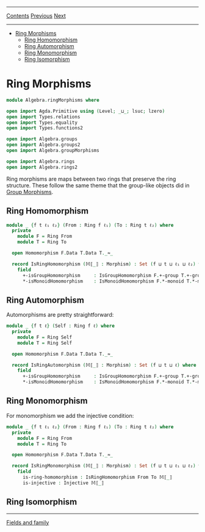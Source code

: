 ****
[Contents](contents.html)
[Previous](Algebra.rings2.html)
[Next](Algebra.fields.html)

<!-- START doctoc generated TOC please keep comment here to allow auto update -->
<!-- DON'T EDIT THIS SECTION, INSTEAD RE-RUN doctoc TO UPDATE -->
****

- [Ring Morphisms](#ring-morphisms)
  - [Ring Homomorphism](#ring-homomorphism)
  - [Ring Automorphism](#ring-automorphism)
  - [Ring Monomorphism](#ring-monomorphism)
  - [Ring Isomorphism](#ring-isomorphism)

<!-- END doctoc generated TOC please keep comment here to allow auto update -->


# Ring Morphisms

```agda
module Algebra.ringMorphisms where

open import Agda.Primitive using (Level; _⊔_; lsuc; lzero)
open import Types.relations
open import Types.equality
open import Types.functions2

open import Algebra.groups
open import Algebra.groups2
open import Algebra.groupMorphisms

open import Algebra.rings
open import Algebra.rings2
```

Ring morphisms are maps between two rings that preserve the ring structure. These follow the same theme that the group-like objects did in [Group Morphisms](./Algebra.morphisms.html).

## Ring Homomorphism

```agda
module _ {f t ℓ₁ ℓ₂} (From : Ring f ℓ₁) (To : Ring t ℓ₂) where
  private
    module F = Ring From
    module T = Ring To

  open Homomorphism F.Data T.Data T._≈_

  record IsRingHomomorphism (𝕄⟦_⟧ : Morphism) : Set (f ⊔ t ⊔ ℓ₁ ⊔ ℓ₂) where
    field
      +-isGroupHomomorphism     : IsGroupHomomorphism F.+-group T.+-group 𝕄⟦_⟧
      *-isMonoidHomomorphism    : IsMonoidHomomorphism F.*-monoid T.*-monoid 𝕄⟦_⟧
```

## Ring Automorphism

Automorphisms are pretty straightforward:

```agda
module _ {f t ℓ} (Self : Ring f ℓ) where
  private
    module F = Ring Self
    module T = Ring Self

  open Homomorphism F.Data T.Data T._≈_

  record IsRingAutomorphism (𝕄⟦_⟧ : Morphism) : Set (f ⊔ t ⊔ ℓ) where
    field
      +-isGroupHomomorphism     : IsGroupHomomorphism F.+-group T.+-group 𝕄⟦_⟧
      *-isMonoidHomomorphism    : IsMonoidHomomorphism F.*-monoid T.*-monoid 𝕄⟦_⟧
```

## Ring Monomorphism

For monomorphism we add the injective condition:

```agda
module _ {f t ℓ₁ ℓ₂} (From : Ring f ℓ₁) (To : Ring t ℓ₂) where
  private
    module F = Ring From
    module T = Ring To

  open Homomorphism F.Data T.Data T._≈_

  record IsRingMonomorphism (𝕄⟦_⟧ : Morphism) : Set (f ⊔ t ⊔ ℓ₁ ⊔ ℓ₂) where
    field
      is-ring-homomorphism : IsRingHomomorphism From To 𝕄⟦_⟧
      is-injective : Injective 𝕄⟦_⟧
```

## Ring Isomorphism

****
[Fields and family](./Algebra.fields.html)
